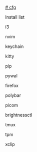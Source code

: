 [# cfg](https://fwuensche.medium.com/how-to-manage-your-dotfiles-with-git-f7aeed8adf8b)

Install list

i3

nvim

keychain

kitty

pip

pywal

firefox

polybar

picom

brightnessctl

tmux

tpm

xclip
